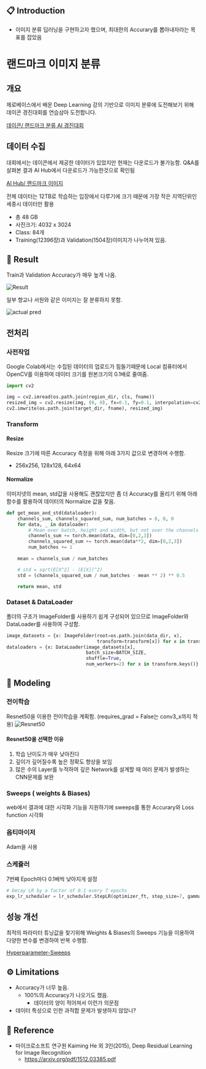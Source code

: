 📋 Introduction
---
- 이미지 분류 딥러닝을 구현하고자 했으며, 최대한의 Accurary를 뽑아내자라는 목표를 잡았음

# 랜드마크 이미지 분류
## 개요
제로베이스에서 배운 Deep Learning 강의 기반으로 이미지 분류에 도전해보기 위해 
데이콘 경진대회를 연습삼아 도전합니다.

[데이콘/ 랜드마크 분류 AI 경진대회](https://dacon.io/competitions/official/235585/overview/description)


## 데이터 수집
대회에서는 데이콘에서 제공한 데이터가 있었지만 현재는 다운로드가 불가능함. Q&A를 살펴본 결과 AI Hub에서 다운로드가 가능한것으로 확인됨

[AI Hub/ 랜드마크 이미지](https://www.aihub.or.kr/aihubdata/data/view.do?currMenu=115&topMenu=100&aihubDataSe=realm&dataSetSn=56)

전체 데이터는 12TB로 학습하는 입장에서 다루기에 크기 때문에 가장 작은 지역단위인 세종시 데이터만 활용

- 총 48 GB
- 사진크기: 4032 x 3024
- Class: 84개
- Training(12396장)과 Validation(1504장)이미지가 나누어져 있음.


## 🎯 Result
Train과 Validation Accuracy가 매우 높게 나옴.

![Result](https://user-images.githubusercontent.com/100823210/183580705-a1af4afb-6608-4389-b921-3e8f287cb751.png)

일부 향교나 서원와 같은 이미지는 잘 분류하지 못함.

![actual pred](https://user-images.githubusercontent.com/100823210/183580924-f71cab66-f252-409b-bccf-3e5376cf1677.png)


## 전처리
### 사전작업
Google Colab에서는 수집된 데이터의 업로드가 힘들기때문에 Local 컴퓨터에서 OpenCV를 이용하여 데이터 크기를 원본크기의 0.1배로 줄여줌.
```python
import cv2

img = cv2.imread(os.path.join(region_dir, cls, fname))
resized_img = cv2.resize(img, (0, 0), fx=0.1, fy=0.1, interpolation=cv2.INTER_AREA)
cv2.imwrite(os.path.join(target_dir, fname), resized_img)
```

### Transform
#### Resize
Resize 크기에 따른 Accuracy 측정을 위해 아래 3가지 값으로 변경하며 수행함.
- 256x256, 128x128, 64x64

#### Normalize
이미지넷의 mean, std값을 사용해도 괜찮았지만 좀 더 Accuracy를 올리기 위해 아래 함수를 활용하여 데이터의 Normalize 값을 찾음.
```python
def get_mean_and_std(dataloader):
    channels_sum, channels_squared_sum, num_batches = 0, 0, 0
    for data, _ in dataloader:
        # Mean over batch, height and width, but not over the channels
        channels_sum += torch.mean(data, dim=[0,2,3])
        channels_squared_sum += torch.mean(data**2, dim=[0,2,3])
        num_batches += 1
    
    mean = channels_sum / num_batches

    # std = sqrt(E[X^2] - (E[X])^2)
    std = (channels_squared_sum / num_batches - mean ** 2) ** 0.5

    return mean, std
```

### Dataset & DataLoader
폴더의 구조가 ImageFolder를 사용하기 쉽게 구성되어 있으므로 ImageFolder와 DataLoader를 사용하여 구성함.
```python
image_datasets = {x: ImageFolder(root=os.path.join(data_dir, x),
                                 transform=transform[x]) for x in transform.keys()}
dataloaders = {x: DataLoader(image_datasets[x],
                             batch_size=BATCH_SIZE,
                             shuffle=True,
                             num_workers=2) for x in transform.keys()}
```

## 🔎 Modeling
### 전이학습
Resnet50을 이용한 전이학습을 계획함. (requires_grad = False는 conv3_x까지 적용)
![Resnet50](https://user-images.githubusercontent.com/100823210/183578724-b8298ea1-5336-4580-99b0-1c6109194491.png)

#### Resnet50을 선택한 이유
1. 학습 난이도가 매우 낮아진다
2. 깊이가 깊어질수록 높은 정확도 향상을 보임
3. 많은 수의 Layer를 누적하여 깊은 Network를 설계할 때 여러 문제가 발생하는 CNN문제를 보완

### Sweeps ( weights & Biases)
web에서 결과에 대한 시각화 기능을 지원하기에 sweeps를 통한 Accurary와 Loss function 시각화

### 옵티마이저
Adam을 사용

### 스케쥴러
7번째 Epoch마다 0.1배씩 낮아지게 설정
```python
# Decay LR by a factor of 0.1 every 7 epochs
exp_lr_scheduler = lr_scheduler.StepLR(optimizer_ft, step_size=7, gamma=0.1)
```

## 성능 개선
최적의 파라미터 튜닝값을 찾기위해 Weights & Biases의 Sweeps 기능을 이용하여 다양한 변수를 변경하여 반복 수행함.

[Hyperparameter-Sweeps](https://wandb.ai/zbooster/Hyperparameter-Sweeps?workspace=user-zbooster)

## ⚙️ Limitations
- Accuracy가 너무 높음. 
    - 100%의 Accuracy가 나오기도 했음.
        - 데이터의 양이 적어져서 이런가 의문점
- 데이터 특성으로 인한 과적합 문제가 발생하지 않았나?

## 📖 Reference
- 마이크로소프트 연구원 Kaiming He 외 3인(2015), Deep Residual Learning for Image Recognition
    - https://arxiv.org/pdf/1512.03385.pdf
